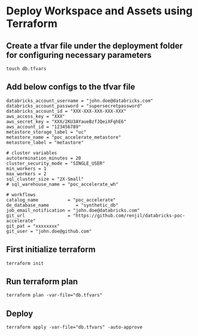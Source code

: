# Deploy Workspace and Assets using Terraform

## Create a tfvar file under the deployment folder for configuring necessary parameters
```
touch db.tfvars
```

## Add below configs to the tfvar file
```
databricks_account_username = "john.doe@databricks.com"
databricks_account_password = "supersecretpassword"
databricks_account_id = "XXX-XXX-XXX-XXX-XXX"
aws_access_key = "XXX"
aws_secret_key = "XXX/2KU3AYaueBzfJQeiXFqhE6"
aws_account_id = "123456789"
metastore_storage_label = "uc"
metastore_name = "poc_accelerate_metastore"
metastore_label = "metastore"

# cluster variables
autotermination_minutes = 20
cluster_security_mode = "SINGLE_USER"
min_workers = 1
max_workers = 2
sql_cluster_size = "2X-Small"
# sql_warehouse_name = "poc_accelerate_wh"

# workflows
catalog_name           = "poc_accelerate"
de_database_name          = "synthetic_db"
job_email_notification = "john.doe@databricks.com"
git_url                = "https://github.com/renjil/databricks-poc-accelerate"
git_pat = "xxxxxxxx"
git_user = "john.doe@github.com"
```


## First initialize terraform

```
terraform init
```

## Run terraform plan
```
terraform plan -var-file="db.tfvars"
```

## Deploy 
```
terraform apply -var-file="db.tfvars" -auto-approve
```

